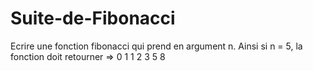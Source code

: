 # Suite-de-Fibonacci

Ecrire une fonction fibonacci qui prend en argument n.
Ainsi si n = 5, la fonction doit retourner => 
0
1
1
2
3
5
8
